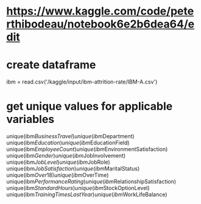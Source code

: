 # https://www.kaggle.com/code/peterthibodeau/notebook6e2b6dea64/edit

# create dataframe
ibm = read.csv('/kaggle/input/ibm-attrition-rate/IBM-A.csv')

# get unique values for applicable variables
unique(ibm$BusinessTravel)
unique(ibm$Department)
unique(ibm$Education)
unique(ibm$EducationField)
unique(ibm$EmployeeCount)
unique(ibm$EnvironmentSatisfaction)
unique(ibm$Gender) 
unique(ibm$JobInvolvement)
unique(ibm$JobLevel) 
unique(ibm$JobRole) 
unique(ibm$JobSatisfaction) 
unique(ibm$MaritalStatus) 
unique(ibm$Over18) 
unique(ibm$OverTime)
unique(ibm$PerformanceRating)
unique(ibm$RelationshipSatisfaction) 
unique(ibm$StandardHours) 
unique(ibm$StockOptionLevel)
unique(ibm$TrainingTimesLastYear)
unique(ibm$WorkLifeBalance)

# 

